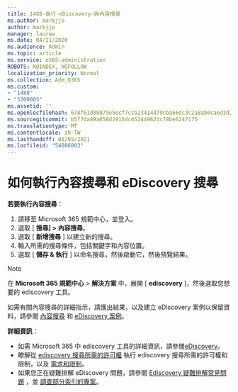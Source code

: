 ```yaml
---
title: 1488-執行-eDiscovery-與內容搜尋
ms.author: markjjo
author: markjjo
manager: lauraw
ms.date: 04/21/2020
ms.audience: Admin
ms.topic: article
ms.service: o365-administration
ROBOTS: NOINDEX, NOFOLLOW
localization_priority: Normal
ms.collection: Adm_O365
ms.custom:
- "1488"
- "3200003"
ms.assetid: ''
ms.openlocfilehash: 678f61d88879e5ecf7ccb23414d79cba66dc3c218ab0caed3d2957d863e0596b
ms.sourcegitcommit: b5f7da89a650d2915dc652449623c78be6247175
ms.translationtype: MT
ms.contentlocale: zh-TW
ms.lasthandoff: 08/05/2021
ms.locfileid: "54086803"
---
```

# <a name="how-to-perform-content-searches-and-ediscovery-searches"></a>如何執行內容搜尋和 eDiscovery 搜尋

**若要執行內容搜尋**：

1. 請移至 Microsoft 365 規範中心，並登入。
2. 選取 [ **搜尋] > 內容搜尋**。
3. 選取 [ **新增搜尋** ] 以建立新的搜尋。
4. 輸入所需的搜尋條件，包括關鍵字和內容位置。
5. 選取 [ **儲存 & 執行** ] 以命名搜尋，然後啟動它，然後預覽結果。

> [!NOTE]
> 在 **Microsoft 365 規範中心**  >  **解決方案** 中，展開 [ **ediscovery** ]，然後選取您想要的 ediscovery 工具。

如需有關內容搜尋的詳細指示，請匯出結果，以及建立 eDiscovery 案例以保留資料，請參閱 [內容搜尋](/microsoft-365/compliance/content-search) 和 [eDiscovery 案例](/microsoft-365/compliance/ediscovery-cases)。

**詳細資訊**：

- 如需 Microsoft 365 中 ediscovery 工具的詳細資訊，請參閱[eDiscovery](/microsoft-365/compliance/ediscovery)。
- 瞭解從 [ediscovery 搜尋所需的許可權](/microsoft-365/compliance/assign-ediscovery-permissions) 執行 ediscovery 搜尋所需的許可權和限制，以及 [需求和限制](/microsoft-365/compliance/limits-for-content-search)。
- 如果您正在疑難排解 eDiscovery 問題，請參閱 [Ediscovery 疑難排解常見問題](/microsoft-365/compliance/ediscovery-troubleshooting-common-issues) ，並 [調查部分索引的專案](/microsoft-365/compliance/investigating-partially-indexed-items-in-ediscovery)。
